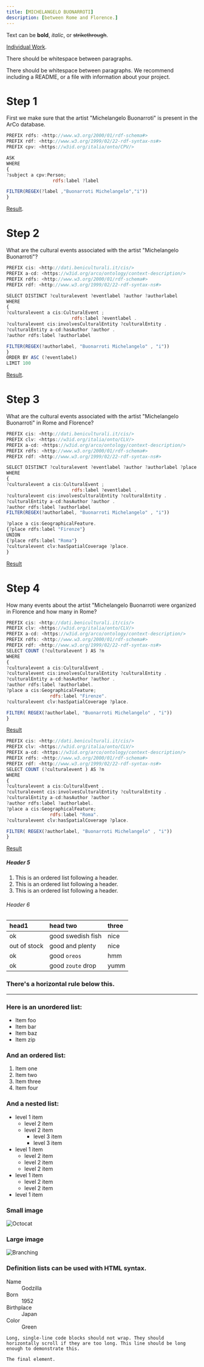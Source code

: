 ```yaml
---
title: [MICHELANGELO BUONARROTI] 
description: [between Rome and Florence.]
---
```


Text can be **bold**, _italic_, or ~~strikethrough~~.

[Individual Work](./Giusy.html).

There should be whitespace between paragraphs.

There should be whitespace between paragraphs. We recommend including a README, or a file with information about your project.

# Step 1

First we make sure that the artist "Michelangelo Buonarroti" is present in the ArCo database.

```js
PREFIX rdfs: <http://www.w3.org/2000/01/rdf-schema#>
PREFIX rdf: <http://www.w3.org/1999/02/22-rdf-syntax-ns#>
PREFIX cpv: <https://w3id.org/italia/onto/CPV/>

ASK
WHERE
{
?subject a cpv:Person;
                 rdfs:label ?label

FILTER(REGEX(?label ,"Buonarroti Michelangelo","i"))
}
```
[Result](https://dati.cultura.gov.it/sparql?default-graph-uri=&query=PREFIX+rdfs%3A+%3Chttp%3A%2F%2Fwww.w3.org%2F2000%2F01%2Frdf-schema%23%3E%0D%0APREFIX+rdf%3A+%3Chttp%3A%2F%2Fwww.w3.org%2F1999%2F02%2F22-rdf-syntax-ns%23%3E%0D%0APREFIX+cpv%3A+%3Chttps%3A%2F%2Fw3id.org%2Fitalia%2Fonto%2FCPV%2F%3E%0D%0A%0D%0AASK%0D%0AWHERE%0D%0A%7B%0D%0A%3Fsubject+a+cpv%3APerson%3B%0D%0A+++++++++++++++++rdfs%3Alabel+%3Flabel%0D%0A%0D%0AFILTER%28REGEX%28%3Flabel+%2C%22Buonarroti+Michelangelo%22%2C%22i%22%29%29%0D%0A%7D%0D%0A&format=text%2Fhtml&timeout=0&signal_void=on).

# Step 2

What are the cultural events associated with the artist "Michelangelo Buonarroti"?

```js
PREFIX cis: <http://dati.beniculturali.it/cis/>
PREFIX a-cd: <https://w3id.org/arco/ontology/context-description/>
PREFIX rdfs: <http://www.w3.org/2000/01/rdf-schema#>
PREFIX rdf: <http://www.w3.org/1999/02/22-rdf-syntax-ns#>

SELECT DISTINCT ?culturalevent ?eventlabel ?author ?authorlabel
WHERE
{
?culturalevent a cis:CulturalEvent ;
                        rdfs:label ?eventlabel .
?culturalevent cis:involvesCulturalEntity ?culturalEntity .
?culturalEntity a-cd:hasAuthor ?author .
?author rdfs:label ?authorlabel

FILTER(REGEX(?authorlabel, "Buonarroti Michelangelo" , "i"))
}
ORDER BY ASC (?eventlabel)
LIMIT 100
```
[Result](https://dati.cultura.gov.it/sparql?default-graph-uri=&query=PREFIX+cis%3A+%3Chttp%3A%2F%2Fdati.beniculturali.it%2Fcis%2F%3E%0D%0APREFIX+a-cd%3A+%3Chttps%3A%2F%2Fw3id.org%2Farco%2Fontology%2Fcontext-description%2F%3E%0D%0APREFIX+rdfs%3A+%3Chttp%3A%2F%2Fwww.w3.org%2F2000%2F01%2Frdf-schema%23%3E%0D%0APREFIX+rdf%3A+%3Chttp%3A%2F%2Fwww.w3.org%2F1999%2F02%2F22-rdf-syntax-ns%23%3E%0D%0A%0D%0ASELECT+DISTINCT+%3Fculturalevent+%3Feventlabel+%3Fauthor+%3Fauthorlabel%0D%0AWHERE%0D%0A%7B%0D%0A%3Fculturalevent+a+cis%3ACulturalEvent+%3B%0D%0A++++++++++++++++++++++++rdfs%3Alabel+%3Feventlabel+.%0D%0A%3Fculturalevent+cis%3AinvolvesCulturalEntity+%3FculturalEntity+.%0D%0A%3FculturalEntity+a-cd%3AhasAuthor+%3Fauthor+.%0D%0A%3Fauthor+rdfs%3Alabel+%3Fauthorlabel%0D%0A%0D%0AFILTER%28REGEX%28%3Fauthorlabel%2C+%22Buonarroti+Michelangelo%22+%2C+%22i%22%29%29%0D%0A%7D%0D%0AORDER+BY+ASC+%28%3Feventlabel%29%0D%0ALIMIT+100%0D%0A&format=text%2Fhtml&timeout=0&signal_void=on).

# Step 3

What are the cultural events associated with the artist "Michelangelo Buonarroti" in Rome and Florence?

```js
PREFIX cis: <http://dati.beniculturali.it/cis/>
PREFIX clv: <https://w3id.org/italia/onto/CLV/>
PREFIX a-cd: <https://w3id.org/arco/ontology/context-description/>
PREFIX rdfs: <http://www.w3.org/2000/01/rdf-schema#>
PREFIX rdf: <http://www.w3.org/1999/02/22-rdf-syntax-ns#>

SELECT DISTINCT ?culturalevent ?eventlabel ?author ?authorlabel ?place
WHERE
{
?culturalevent a cis:CulturalEvent ;
                        rdfs:label ?eventlabel .
?culturalevent cis:involvesCulturalEntity ?culturalEntity .
?culturalEntity a-cd:hasAuthor ?author .
?author rdfs:label ?authorlabel
FILTER(REGEX(?authorlabel, "Buonarroti Michelangelo" , "i"))

?place a cis:GeographicalFeature.
{?place rdfs:label "Firenze"}
UNION
{?place rdfs:label "Roma"}
?culturalevent clv:hasSpatialCoverage ?place.
}
```
[Result](https://dati.cultura.gov.it/sparql?default-graph-uri=&query=PREFIX+cis%3A+%3Chttp%3A%2F%2Fdati.beniculturali.it%2Fcis%2F%3E%0D%0APREFIX+clv%3A+%3Chttps%3A%2F%2Fw3id.org%2Fitalia%2Fonto%2FCLV%2F%3E%0D%0APREFIX+a-cd%3A+%3Chttps%3A%2F%2Fw3id.org%2Farco%2Fontology%2Fcontext-description%2F%3E%0D%0APREFIX+rdfs%3A+%3Chttp%3A%2F%2Fwww.w3.org%2F2000%2F01%2Frdf-schema%23%3E%0D%0APREFIX+rdf%3A+%3Chttp%3A%2F%2Fwww.w3.org%2F1999%2F02%2F22-rdf-syntax-ns%23%3E%0D%0A%0D%0ASELECT+DISTINCT+%3Fculturalevent+%3Feventlabel+%3Fauthor+%3Fauthorlabel+%3Fplace%0D%0AWHERE%0D%0A%7B%0D%0A%3Fculturalevent+a+cis%3ACulturalEvent+%3B%0D%0A++++++++++++++++++++++++rdfs%3Alabel+%3Feventlabel+.%0D%0A%3Fculturalevent+cis%3AinvolvesCulturalEntity+%3FculturalEntity+.%0D%0A%3FculturalEntity+a-cd%3AhasAuthor+%3Fauthor+.%0D%0A%3Fauthor+rdfs%3Alabel+%3Fauthorlabel%0D%0AFILTER%28REGEX%28%3Fauthorlabel%2C+%22Buonarroti+Michelangelo%22+%2C+%22i%22%29%29%0D%0A%0D%0A%3Fplace+a+cis%3AGeographicalFeature.%0D%0A%7B%3Fplace+rdfs%3Alabel+%22Firenze%22%7D%0D%0AUNION%0D%0A%7B%3Fplace+rdfs%3Alabel+%22Roma%22%7D%0D%0A%3Fculturalevent+clv%3AhasSpatialCoverage+%3Fplace.%0D%0A%7D%0D%0A%0D%0A&format=text%2Fhtml&timeout=0&signal_void=on)


# Step 4

How many events about the artist "Michelangelo Buonarroti were organized in Florence and how many in Rome? 

```js
PREFIX cis: <http://dati.beniculturali.it/cis/>
PREFIX clv: <https://w3id.org/italia/onto/CLV/>
PREFIX a-cd: <https://w3id.org/arco/ontology/context-description/>
PREFIX rdfs: <http://www.w3.org/2000/01/rdf-schema#>
PREFIX rdf: <http://www.w3.org/1999/02/22-rdf-syntax-ns#>
SELECT COUNT (?culturalevent ) AS ?n
WHERE
{
?culturalevent a cis:CulturalEvent .
?culturalevent cis:involvesCulturalEntity ?culturalEntity .
?culturalEntity a-cd:hasAuthor ?author .
?author rdfs:label ?authorlabel.
?place a cis:GeographicalFeature;
                rdfs:label "Firenze".
?culturalevent clv:hasSpatialCoverage ?place.

FILTER( REGEX(?authorlabel, "Buonarroti Michelangelo" , "i"))
}
```
[Result](https://dati.cultura.gov.it/sparql?default-graph-uri=&query=PREFIX+cis%3A+%3Chttp%3A%2F%2Fdati.beniculturali.it%2Fcis%2F%3E%0D%0APREFIX+clv%3A+%3Chttps%3A%2F%2Fw3id.org%2Fitalia%2Fonto%2FCLV%2F%3E%0D%0APREFIX+a-cd%3A+%3Chttps%3A%2F%2Fw3id.org%2Farco%2Fontology%2Fcontext-description%2F%3E%0D%0APREFIX+rdfs%3A+%3Chttp%3A%2F%2Fwww.w3.org%2F2000%2F01%2Frdf-schema%23%3E%0D%0APREFIX+rdf%3A+%3Chttp%3A%2F%2Fwww.w3.org%2F1999%2F02%2F22-rdf-syntax-ns%23%3E%0D%0ASELECT+COUNT+%28%3Fculturalevent+%29+AS+%3Fn%0D%0AWHERE%0D%0A%7B%0D%0A%3Fculturalevent+a+cis%3ACulturalEvent+.%0D%0A%3Fculturalevent+cis%3AinvolvesCulturalEntity+%3FculturalEntity+.%0D%0A%3FculturalEntity+a-cd%3AhasAuthor+%3Fauthor+.%0D%0A%3Fauthor+rdfs%3Alabel+%3Fauthorlabel.%0D%0A%3Fplace+a+cis%3AGeographicalFeature%3B%0D%0A++++++++++++++++rdfs%3Alabel+%22Firenze%22.%0D%0A%3Fculturalevent+clv%3AhasSpatialCoverage+%3Fplace.%0D%0A%0D%0AFILTER%28+REGEX%28%3Fauthorlabel%2C+%22Buonarroti+Michelangelo%22+%2C+%22i%22%29%29%0D%0A%7D%0D%0A&format=text%2Fhtml&timeout=0&signal_void=on)

```js
PREFIX cis: <http://dati.beniculturali.it/cis/>
PREFIX clv: <https://w3id.org/italia/onto/CLV/>
PREFIX a-cd: <https://w3id.org/arco/ontology/context-description/>
PREFIX rdfs: <http://www.w3.org/2000/01/rdf-schema#>
PREFIX rdf: <http://www.w3.org/1999/02/22-rdf-syntax-ns#>
SELECT COUNT (?culturalevent ) AS ?n
WHERE
{
?culturalevent a cis:CulturalEvent .
?culturalevent cis:involvesCulturalEntity ?culturalEntity .
?culturalEntity a-cd:hasAuthor ?author .
?author rdfs:label ?authorlabel.
?place a cis:GeographicalFeature;
                rdfs:label "Roma".
?culturalevent clv:hasSpatialCoverage ?place.

FILTER( REGEX(?authorlabel, "Buonarroti Michelangelo" , "i"))
}
```
[Result](https://dati.cultura.gov.it/sparql?default-graph-uri=&query=PREFIX+cis%3A+%3Chttp%3A%2F%2Fdati.beniculturali.it%2Fcis%2F%3E%0D%0APREFIX+clv%3A+%3Chttps%3A%2F%2Fw3id.org%2Fitalia%2Fonto%2FCLV%2F%3E%0D%0APREFIX+a-cd%3A+%3Chttps%3A%2F%2Fw3id.org%2Farco%2Fontology%2Fcontext-description%2F%3E%0D%0APREFIX+rdfs%3A+%3Chttp%3A%2F%2Fwww.w3.org%2F2000%2F01%2Frdf-schema%23%3E%0D%0APREFIX+rdf%3A+%3Chttp%3A%2F%2Fwww.w3.org%2F1999%2F02%2F22-rdf-syntax-ns%23%3E%0D%0ASELECT+COUNT+%28%3Fculturalevent+%29+AS+%3Fn%0D%0AWHERE%0D%0A%7B%0D%0A%3Fculturalevent+a+cis%3ACulturalEvent+.%0D%0A%3Fculturalevent+cis%3AinvolvesCulturalEntity+%3FculturalEntity+.%0D%0A%3FculturalEntity+a-cd%3AhasAuthor+%3Fauthor+.%0D%0A%3Fauthor+rdfs%3Alabel+%3Fauthorlabel.%0D%0A%3Fplace+a+cis%3AGeographicalFeature%3B%0D%0A++++++++++++++++rdfs%3Alabel+%22Roma%22.%0D%0A%3Fculturalevent+clv%3AhasSpatialCoverage+%3Fplace.%0D%0A%0D%0AFILTER%28+REGEX%28%3Fauthorlabel%2C+%22Buonarroti+Michelangelo%22+%2C+%22i%22%29%29%0D%0A%7D%0D%0A&format=text%2Fhtml&timeout=0&signal_void=on)

##### Header 5

1.  This is an ordered list following a header.
2.  This is an ordered list following a header.
3.  This is an ordered list following a header.

###### Header 6

| head1        | head two          | three |
|:-------------|:------------------|:------|
| ok           | good swedish fish | nice  |
| out of stock | good and plenty   | nice  |
| ok           | good `oreos`      | hmm   |
| ok           | good `zoute` drop | yumm  |

### There's a horizontal rule below this.

* * *

### Here is an unordered list:

*   Item foo
*   Item bar
*   Item baz
*   Item zip

### And an ordered list:

1.  Item one
1.  Item two
1.  Item three
1.  Item four

### And a nested list:

- level 1 item
  - level 2 item
  - level 2 item
    - level 3 item
    - level 3 item
- level 1 item
  - level 2 item
  - level 2 item
  - level 2 item
- level 1 item
  - level 2 item
  - level 2 item
- level 1 item

### Small image

![Octocat](https://github.githubassets.com/images/icons/emoji/octocat.png)

### Large image

![Branching](https://guides.github.com/activities/hello-world/branching.png)


### Definition lists can be used with HTML syntax.

<dl>
<dt>Name</dt>
<dd>Godzilla</dd>
<dt>Born</dt>
<dd>1952</dd>
<dt>Birthplace</dt>
<dd>Japan</dd>
<dt>Color</dt>
<dd>Green</dd>
</dl>

```
Long, single-line code blocks should not wrap. They should horizontally scroll if they are too long. This line should be long enough to demonstrate this.
```

```
The final element.
```
